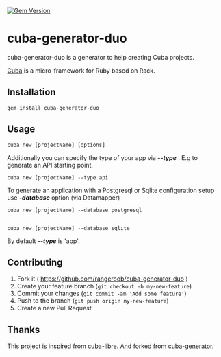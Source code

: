 [![Gem Version](https://badge.fury.io/rb/cuba-generator.svg)](http://badge.fury.io/rb/cuba-generator)
# cuba-generator-duo

cuba-generator-duo is a generator to help creating Cuba projects.

[Cuba](https://github.com/soveran/cuba) is a micro-framework for Ruby based on Rack.

## Installation

    gem install cuba-generator-duo

## Usage

    cuba new [projectName] [options]

Additionally you can specify the type of your app via ***--type*** . E.g to generate an API starting point.

    cuba new [projectName] --type api

To generate an application with a Postgresql or Sqlite configuration setup use ***-database*** option (via Datamapper)

    cuba new [projectName] --database postgresql
    

    cuba new [projectName] --database sqlite

By default ***--type*** is 'app'.

## Contributing

1. Fork it ( https://github.com/rangeroob/cuba-generator-duo )
2. Create your feature branch (`git checkout -b my-new-feature`)
3. Commit your changes (`git commit -am 'Add some feature'`)
4. Push to the branch (`git push origin my-new-feature`)
5. Create a new Pull Request

## Thanks

This project is inspired from [cuba-libre](https://github.com/gdurelle/cuba-libre).
And forked from [cuba-generator](https://github.com/sdogruyol/cuba-generator).
